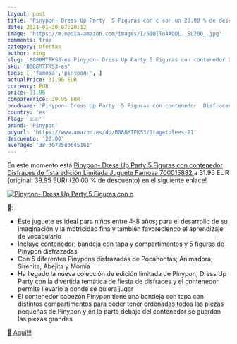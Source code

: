 ```yaml
---
layout: post
title: 'Pinypon- Dress Up Party  5 Figuras con c con un 20.00 % de descuento'
date: 2021-01-30 07:20:12
image: 'https://m.media-amazon.com/images/I/51QITo4AQDL._SL200_.jpg'
comments: true
category: ofertas
author: ring
slug: 'B088MTFKS3-es Pinypon- Dress Up Party 5 Figuras con contenedor Disfraces...'
sku: 'B088MTFKS3-es'
tags: [ 'famosa','pinypon-', ]
actualPrice: 31.96 EUR
currency: EUR
price: 31.96
comparePrice: 39.95 EUR
prodname: 'Pinypon- Dress Up Party  5 Figuras con contenedor  Disfraces de fista  edición Limitada  Juguete  Famosa 700015882 '
country: 'es'
flag: '🇪🇸'
brand: 'Pinypon'
buyurl: 'https://www.amazon.es/dp/B088MTFKS3/?tag=tolees-21'
descuento: '20.00'
average: '38.3072580645161'
---
```


En este momento está [Pinypon- Dress Up Party  5 Figuras con contenedor  Disfraces de fista  edición Limitada  Juguete  Famosa 700015882 ](https://www.amazon.es/dp/B088MTFKS3/?tag=tolees-21) a 31.96 EUR (original: 39.95 EUR) (20.00 %  de descuento) en el siguiente enlace!

[![Pinypon- Dress Up Party  5 Figuras con c](https://m.media-amazon.com/images/I/51QITo4AQDL._SL200_.jpg)](https://www.amazon.es/dp/B088MTFKS3/?tag=tolees-21)

🔎:

- Este juguete es ideal para niños entre 4-8 años; para el desarrollo de su imaginación y la motricidad fina y también favoreciendo el aprendizaje de vocabulario
- Incluye contenedor; bandeja con tapa y compartimentos y 5 figuras de Pinypon disfrazadas
- Con 5 diferentes Pinypons disfrazadas de Pocahontas; Animadora; Sirenita; Abejita y Momia
- Ha llegado la nueva colección de edición limitada de Pinypon; Dress Up Party con la divertida temática de fiesta de disfraces y el contenedor permite llevarlo a donde se quiera jugar
- El contenedor cabezón Pinypon tiene una bandeja con tapa con distintos compartimentos para poder tener ordenadas todos las piezas pequeñas de Pinypon y en la parte debajo del contenedor se guardan las piezas grandes

[🛒 Aquí!!!](https://www.amazon.es/dp/B088MTFKS3/?tag=tolees-21)

